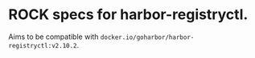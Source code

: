 # ROCK specs for harbor-registryctl.

Aims to be compatible with `docker.io/goharbor/harbor-registryctl:v2.10.2`.
